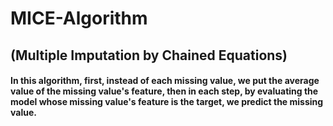 # MICE-Algorithm
## (Multiple Imputation by Chained Equations)

#### In this algorithm, first, instead of each missing value, we put the average value of the missing value's feature, then in each step, by evaluating the model whose missing value's feature is the target, we predict the missing value.
